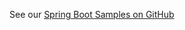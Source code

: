 See our [Spring Boot Samples on GitHub](https://github.com/okta/samples-java-spring/tree/master/okta-hosted-login)

